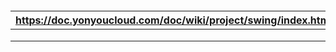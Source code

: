 #### 

| https://doc.yonyoucloud.com/doc/wiki/project/swing/index.html | https://doc.yonyoucloud.com/doc/wiki/project/swing/index.html |
| ------------------------------------------------------------ | ------------------------------------------------------------ |
|                                                              |                                                              |
|                                                              |                                                              |
|                                                              |                                                              |



